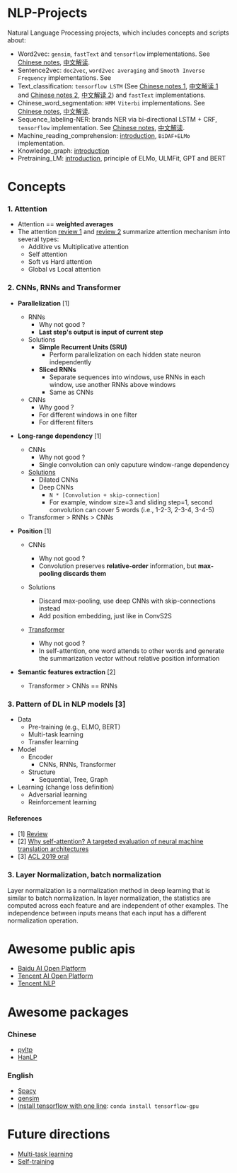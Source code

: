 # NLP-Projects
Natural Language Processing projects, which includes concepts and scripts about:
- Word2vec: `gensim`, `fastText` and `tensorflow` implementations. See [Chinese notes](http://url.cn/5PKmy7W), [中文解读](http://url.cn/5PKmy7W).
- Sentence2vec: `doc2vec`, `word2vec averaging` and `Smooth Inverse Frequency` implementations. See 
- Text_classification: `tensorflow LSTM` (See [Chinese notes 1](http://url.cn/5cLDOQI), [中文解读 1](http://url.cn/5cLDOQI) and [Chinese notes 2](http://url.cn/5w5VbaI), [中文解读 2](http://url.cn/5w5VbaI)) and `fastText` implementations. 
- Chinese_word_segmentation: `HMM Viterbi` implementations. See [Chinese notes](http://url.cn/5x4KR8u), [中文解读](http://url.cn/5x4KR8u).
- Sequence_labeling-NER: brands NER via bi-directional LSTM + CRF, `tensorflow` implementation. See [Chinese notes](http://url.cn/5fcC754), [中文解读](http://url.cn/5fcC754).
- Machine_reading_comprehension: [introduction](https://github.com/gaoisbest/NLP-Projects/blob/master/Machine_reading_comprehension/README.md), `BiDAF+ELMo` implementation.
- Knowledge_graph: [introduction](https://github.com/gaoisbest/NLP-Projects/blob/master/Knowledge_graph/README.md)
- Pretraining_LM: [introduction](https://github.com/gaoisbest/NLP-Projects/blob/master/Pretraining_LM/README.md), principle of ELMo, ULMFit, GPT and BERT

# Concepts
### 1. Attention
- Attention == **weighted averages**
- The attention [review 1](https://lilianweng.github.io/lil-log/2018/06/24/attention-attention.html) and [review 2](https://zhuanlan.zhihu.com/p/31547842) summarize attention mechanism into several types:
    - Additive vs Multiplicative attention
    - Self attention
    - Soft vs Hard attention
    - Global vs Local attention

### 2. CNNs, RNNs and Transformer
- **Parallelization** [1]
    - RNNs
        - Why not good ? 
	    - **Last step's output is input of current step**
	- Solutions
	    - **Simple Recurrent Units (SRU)**
	        - Perform parallelization on each hidden state neuron independently
	    - **Sliced RNNs**
	        - Separate sequences into windows, use RNNs in each window, use another RNNs above windows
	        - Same as CNNs
    - CNNs
        - Why good ?
	    - For different windows in one filter
	    - For different filters
	
- **Long-range dependency** [1]
    - CNNs
        - Why not good ?
	    - Single convolution can only caputure window-range dependency
	- [Solutions](http://web.stanford.edu/class/cs224n/slides/cs224n-2019-lecture11-convnets.pdf)
	    - Dilated CNNs
	    - Deep CNNs
	        - `N * [Convolution + skip-connection]`
	        - For example, window size=3 and sliding step=1, second convolution can cover 5 words (i.e., 1-2-3, 2-3-4, 3-4-5)
    - Transformer > RNNs > CNNs
- **Position** [1]
    - CNNs
        - Why not good ?
	    - Convolution preserves **relative-order** information, but **max-pooling discards them**
	- Solutions
	    - Discard max-pooling, use deep CNNs with skip-connections instead
	    - Add position embedding, just like in ConvS2S

    - [Transformer](https://github.com/gaoisbest/NLP-Projects/blob/master/Pretraining_LM/README.md#transformer)
        - Why not good ?
	    - In self-attention, one word attends to other words and generate the summarization vector without relative position information
    

- **Semantic features extraction** [2]
    - Transformer > CNNs == RNNs

### 3. Pattern of DL in NLP models [3]
- Data
    - Pre-training (e.g., ELMO, BERT)
    - Multi-task learning
    - Transfer learning
- Model
    - Encoder
        - CNNs, RNNs, Transformer
    - Structure
        - Sequential, Tree, Graph
- Learning (change loss definition)
    - Adversarial learning
    - Reinforcement learning


#### References
- [1] [Review](https://zhuanlan.zhihu.com/p/54743941)
- [2] [Why self-attention? A targeted evaluation of neural machine translation architectures](http://aclweb.org/anthology/D18-1458)
- [3] [ACL 2019 oral](https://zhuanlan.zhihu.com/p/72725518?utm_source=wechat_timeline&utm_medium=social&utm_oi=35938507948032&wechatShare=1&s_r=0&from=timeline&isappinstalled=0)

### 3. Layer Normalization, batch normalization
Layer normalization is a normalization method in deep learning that is similar to batch normalization. In layer normalization, the statistics are computed across each feature and are independent of other examples. The independence between inputs means that each input has a different normalization operation.


# Awesome public apis
- [Baidu AI Open Platform](https://ai.baidu.com/)
- [Tencent AI Open Platform](https://ai.qq.com/)
- [Tencent NLP](http://nlp.qq.com/)

# Awesome packages
### Chinese
- [pyltp](http://pyltp.readthedocs.io/zh_CN/develop/api.html)
- [HanLP](http://hanlp.linrunsoft.com/index.html)

### English
- [Spacy](https://spacy.io)
- [gensim](https://radimrehurek.com/gensim/)
- [Install tensorflow with one line](https://towardsdatascience.com/tensorflow-gpu-installation-made-easy-use-conda-instead-of-pip-52e5249374bc): `conda install tensorflow-gpu`

# Future directions
- [Multi-task learning](http://web.stanford.edu/class/cs224n/slides/cs224n-2019-lecture17-multitask.pdf)
- [Self-training](http://web.stanford.edu/class/cs224n/slides/cs224n-2019-lecture20-future.pdf)
